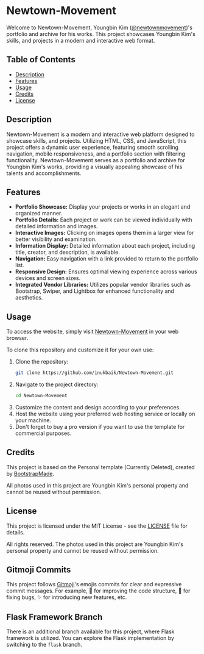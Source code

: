 # Newtown-Movement

Welcome to Newtown-Movement, Youngbin Kim ([@newtownmovement](https://www.instagram.com/newtownmovement/))'s portfolio and archive for his works. This project showcases Youngbin Kim's skills, and projects in a modern and interactive web format.

## Table of Contents
- [Description](#description)
- [Features](#features)
- [Usage](#usage)
- [Credits](#credits)
- [License](#license)

## Description

Newtown-Movement is a modern and interactive web platform designed to showcase skills, and projects. Utilizing HTML, CSS, and JavaScript, this project offers a dynamic user experience, featuring smooth scrolling navigation, mobile responsiveness, and a portfolio section with filtering functionality. Newtown-Movement serves as a portfolio and archive for Youngbin Kim's works, providing a visually appealing showcase of his talents and accomplishments.

## Features

- **Portfolio Showcase:** Display your projects or works in an elegant and organized manner.
- **Portfolio Details:** Each project or work can be viewed individually with detailed information and images.
- **Interactive Images:** Clicking on images opens them in a larger view for better visibility and examination.
- **Information Display:** Detailed information about each project, including title, creator, and description, is available.
- **Navigation:** Easy navigation with a link provided to return to the portfolio list.
- **Responsive Design:** Ensures optimal viewing experience across various devices and screen sizes.
- **Integrated Vendor Libraries:** Utilizes popular vendor libraries such as Bootstrap, Swiper, and Lightbox for enhanced functionality and aesthetics.


## Usage

To access the website, simply visit [Newtown-Movement](https://example.com) in your web browser.

To clone this repository and customize it for your own use:

1. Clone the repository:
   ```sh
   git clone https://github.com/inukbaik/Newtown-Movement.git
   ```
2. Navigate to the project directory:
   ```sh
   cd Newtown-Movement
   ```
3. Customize the content and design according to your preferences.
4. Host the website using your preferred web hosting service or locally on your machine.
5. Don't forget to buy a pro version if you want to use the template for commercial purposes.

## Credits

This project is based on the Personal template (Currently Deleted), created by [BootstrapMade](https://bootstrapmade.com).

All photos used in this project are Youngbin Kim's personal property and cannot be reused without permission.

## License

This project is licensed under the MIT License - see the [LICENSE](LICENSE) file for details.

All rights reserved. The photos used in this project are Youngbin Kim's personal property and cannot be reused without permission.

## Gitmoji Commits

This project follows [Gitmoji](https://gitmoji.dev)'s emojis commits for clear and expressive commit messages. For example, :art: for improving the code structure, :bug: for fixing bugs, :sparkles: for introducing new features, etc.

## Flask Framework Branch

There is an additional branch available for this project, where Flask framework is utilized. You can explore the Flask implementation by switching to the `flask` branch.
